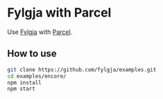 # Fylgja with Parcel

Use [Fylgja](https://fylgja.dev/) with [Parcel](https://parceljs.org).

## How to use

```sh
git clone https://github.com/fylgja/examples.git
cd examples/encore/
npm install
npm start
```
